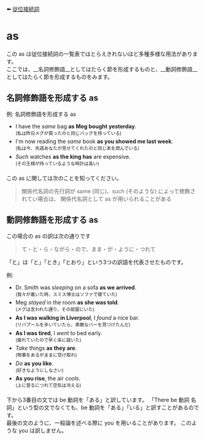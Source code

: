 :arrow_left: [従位接続詞](02-chapter-2.md)

# as
この as は従位接続詞の一覧表ではとらえきれないほど多種多様な用法があります。  
ここでは、__名詞修飾語__としてはたらく節を形成するものと、__動詞修飾語__としてはたらく節を形成するものをみます。

## 名詞修飾語を形成する as
例: 名詞修飾語を形成する as
- I have the _same_ bag __as Meg bought yesterday__.  
  <sup>(私は昨日メグが買ったのと同じバッグを持っている)</sup>
- I'm now reading the _same_ book __as you showed me last week__.  
  <sup>(私は今、先週あなたが見せてくれたのと同じ本を読んでいる)</sup>
- _Such_ watches __as the king has__ are expensive.  
  <sup>(その王様が持っているような時計は高い)</sup>

この as に関しては次のことを知ってください。

> 関係代名詞の先行詞が same (同じ)、such (そのような) によって修飾されてい場合は、
> 関係代名詞として as が用いられることがある

## 動詞修飾語を形成する as
この場合の as の訳は次の通りです

> て・と・ら・ながら・ので、まま・が・ように・つれて

「と」は「と」「とき」「とおり」という3つの訳語を代表させたものです。

例:
- Dr. Smith was _sleeping_ on a sofa __as we arrived__.  
  <sup>(我々が着いた時、スミス博士はソファで寝ていた)</sup>
- Meg _stayed_ in the room __as she was told__.  
  <sup>(メグは言われた通り、その部屋にいた)</sup>
- __As I was walking in Liverpool__, I _found_ a nice bar.  
  <sup>(リバプールを歩いていたら、素敵なバーを見つけたんだ)</sup>
- __As I was tired__, I _went_ to bed early.  
  <sup>(疲れていたので早く床に就いた)</sup>
- _Take_ things __as they are__.  
  <sup>(物事をあるがままに受け取れ)</sup>
- _Do_ __as you like__.  
  <sup>(好きなようにしなさい)</sup>
- __As you rise__, the air _cools_.  
  <sup>(上に登るにつれて空気は冷える)</sup>

下から3番目の文では be 動詞を「ある」と訳しています。
「There be 動詞 名詞」という型の文でなくても、be 動詞を「ある」「いる」と訳すことがあるのです。  
最後の文のように、一般論を述べる際に you を用いることがあります。
このような you は訳しません。
